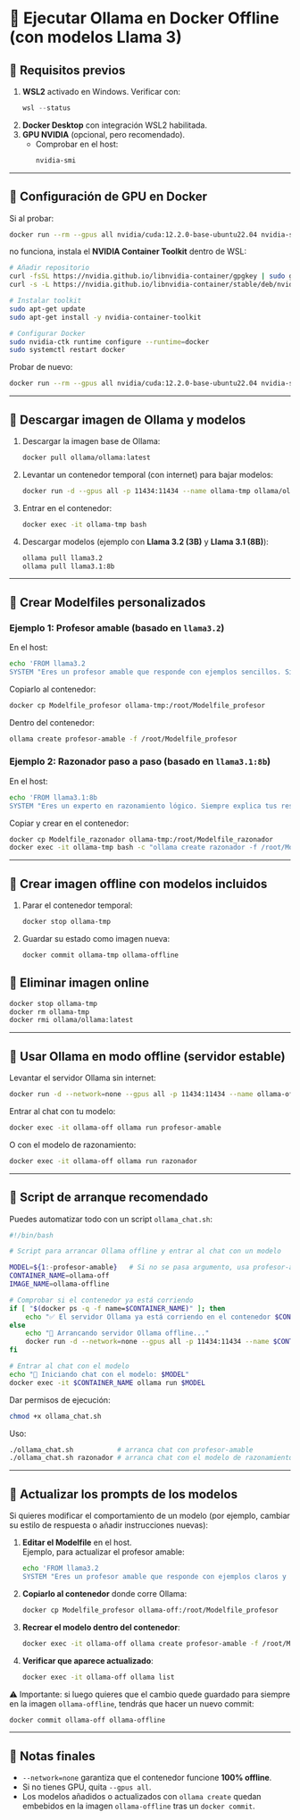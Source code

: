 # 📘 Ejecutar Ollama en Docker Offline (con modelos Llama 3)

## 🔹 Requisitos previos
1. **WSL2** activado en Windows. Verificar con:
   ```powershell
   wsl --status
   ```
2. **Docker Desktop** con integración WSL2 habilitada.
3. **GPU NVIDIA** (opcional, pero recomendado).
   - Comprobar en el host:
     ```bash
     nvidia-smi
     ```

---

## 🔹 Configuración de GPU en Docker
Si al probar:
```bash
docker run --rm --gpus all nvidia/cuda:12.2.0-base-ubuntu22.04 nvidia-smi
```
no funciona, instala el **NVIDIA Container Toolkit** dentro de WSL:

```bash
# Añadir repositorio
curl -fsSL https://nvidia.github.io/libnvidia-container/gpgkey | sudo gpg --dearmor -o /usr/share/keyrings/nvidia-container-toolkit.gpg
curl -s -L https://nvidia.github.io/libnvidia-container/stable/deb/nvidia-container-toolkit.list |   sed 's#deb https://#deb [signed-by=/usr/share/keyrings/nvidia-container-toolkit.gpg] https://#' |   sudo tee /etc/apt/sources.list.d/nvidia-container-toolkit.list

# Instalar toolkit
sudo apt-get update
sudo apt-get install -y nvidia-container-toolkit

# Configurar Docker
sudo nvidia-ctk runtime configure --runtime=docker
sudo systemctl restart docker
```

Probar de nuevo:
```bash
docker run --rm --gpus all nvidia/cuda:12.2.0-base-ubuntu22.04 nvidia-smi
```

---

## 🔹 Descargar imagen de Ollama y modelos
1. Descargar la imagen base de Ollama:
   ```bash
   docker pull ollama/ollama:latest
   ```

2. Levantar un contenedor temporal (con internet) para bajar modelos:
   ```bash
   docker run -d --gpus all -p 11434:11434 --name ollama-tmp ollama/ollama:latest
   ```

3. Entrar en el contenedor:
   ```bash
   docker exec -it ollama-tmp bash
   ```

4. Descargar modelos (ejemplo con **Llama 3.2 (3B)** y **Llama 3.1 (8B)**):
   ```bash
   ollama pull llama3.2
   ollama pull llama3.1:8b
   ```

---

## 🔹 Crear Modelfiles personalizados
### Ejemplo 1: Profesor amable (basado en `llama3.2`)
En el host:
```bash
echo 'FROM llama3.2
SYSTEM "Eres un profesor amable que responde con ejemplos sencillos. Siempre debes explicar como si enseñaras a un estudiante de secundaria. Arranca siempre pidiendo a los estudiantes que presenten atencion"' > Modelfile_profesor
```

Copiarlo al contenedor:
```bash
docker cp Modelfile_profesor ollama-tmp:/root/Modelfile_profesor
```

Dentro del contenedor:
```bash
ollama create profesor-amable -f /root/Modelfile_profesor
```

### Ejemplo 2: Razonador paso a paso (basado en `llama3.1:8b`)
En el host:
```bash
echo 'FROM llama3.1:8b
SYSTEM "Eres un experto en razonamiento lógico. Siempre explica tus respuestas paso a paso, mostrando el razonamiento detrás de cada conclusión. Arranca siempre pidiendo a los universitarios que se callen"' > Modelfile_razonador
```

Copiar y crear en el contenedor:
```bash
docker cp Modelfile_razonador ollama-tmp:/root/Modelfile_razonador
docker exec -it ollama-tmp bash -c "ollama create razonador -f /root/Modelfile_razonador"
```

---

## 🔹 Crear imagen offline con modelos incluidos
1. Parar el contenedor temporal:
   ```bash
   docker stop ollama-tmp
   ```

2. Guardar su estado como imagen nueva:
   ```bash
   docker commit ollama-tmp ollama-offline
   ```
## 🔹 Eliminar imagen online
   ```bash
   docker stop ollama-tmp
   docker rm ollama-tmp
   docker rmi ollama/ollama:latest
   ```

---


## 🔹 Usar Ollama en modo offline (servidor estable)
Levantar el servidor Ollama sin internet:
```bash
docker run -d --network=none --gpus all -p 11434:11434 --name ollama-off ollama-offline
```

Entrar al chat con tu modelo:
```bash
docker exec -it ollama-off ollama run profesor-amable
```

O con el modelo de razonamiento:
```bash
docker exec -it ollama-off ollama run razonador
```

---

## 🔹 Script de arranque recomendado
Puedes automatizar todo con un script `ollama_chat.sh`:

```bash
#!/bin/bash

# Script para arrancar Ollama offline y entrar al chat con un modelo

MODEL=${1:-profesor-amable}   # Si no se pasa argumento, usa profesor-amable por defecto
CONTAINER_NAME=ollama-off
IMAGE_NAME=ollama-offline

# Comprobar si el contenedor ya está corriendo
if [ "$(docker ps -q -f name=$CONTAINER_NAME)" ]; then
    echo "✅ El servidor Ollama ya está corriendo en el contenedor $CONTAINER_NAME"
else
    echo "🚀 Arrancando servidor Ollama offline..."
    docker run -d --network=none --gpus all -p 11434:11434 --name $CONTAINER_NAME $IMAGE_NAME
fi

# Entrar al chat con el modelo
echo "💬 Iniciando chat con el modelo: $MODEL"
docker exec -it $CONTAINER_NAME ollama run $MODEL
```

Dar permisos de ejecución:
```bash
chmod +x ollama_chat.sh
```

Uso:
```bash
./ollama_chat.sh           # arranca chat con profesor-amable
./ollama_chat.sh razonador # arranca chat con el modelo de razonamiento
```

---

## 🔹 Actualizar los prompts de los modelos
Si quieres modificar el comportamiento de un modelo (por ejemplo, cambiar su estilo de respuesta o añadir instrucciones nuevas):

1. **Editar el Modelfile** en el host.  
   Ejemplo, para actualizar el profesor amable:
   ```bash
   echo 'FROM llama3.2
   SYSTEM "Eres un profesor amable que responde con ejemplos claros y prácticos."' > Modelfile_profesor
   ```

2. **Copiarlo al contenedor** donde corre Ollama:
   ```bash
   docker cp Modelfile_profesor ollama-off:/root/Modelfile_profesor
   ```

3. **Recrear el modelo dentro del contenedor**:
   ```bash
   docker exec -it ollama-off ollama create profesor-amable -f /root/Modelfile_profesor
   ```

4. **Verificar que aparece actualizado**:
   ```bash
   docker exec -it ollama-off ollama list
   ```

⚠️ Importante: si luego quieres que el cambio quede guardado para siempre en la imagen `ollama-offline`, tendrás que hacer un nuevo commit:
```bash
docker commit ollama-off ollama-offline
```

---

## 🔹 Notas finales
- `--network=none` garantiza que el contenedor funcione **100% offline**.  
- Si no tienes GPU, quita `--gpus all`.  
- Los modelos añadidos o actualizados con `ollama create` quedan embebidos en la imagen `ollama-offline` tras un `docker commit`.  

